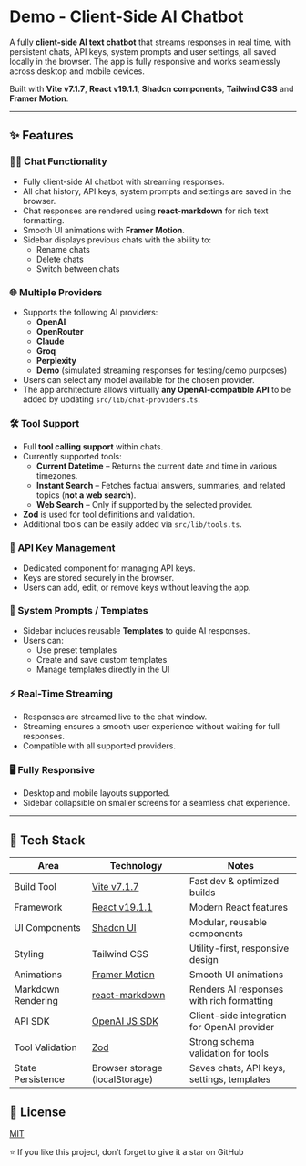 # Demo - Client-Side AI Chatbot

A fully **client-side AI text chatbot** that streams responses in real time, with persistent chats, API keys, system prompts and user settings, all saved locally in the browser. The app is fully responsive and works seamlessly across desktop and mobile devices.

Built with **Vite v7.1.7**, **React v19.1.1**, **Shadcn components**, **Tailwind CSS** and **Framer Motion**.

---

## ✨ Features

### 🧑‍💻 Chat Functionality

- Fully client-side AI chatbot with streaming responses.
- All chat history, API keys, system prompts and settings are saved in the browser.
- Chat responses are rendered using **react-markdown** for rich text formatting.
- Smooth UI animations with **Framer Motion**.
- Sidebar displays previous chats with the ability to:
  - Rename chats
  - Delete chats
  - Switch between chats

### 🌐 Multiple Providers

- Supports the following AI providers:
  - **OpenAI**
  - **OpenRouter**
  - **Claude**
  - **Groq**
  - **Perplexity**
  - **Demo** (simulated streaming responses for testing/demo purposes)
- Users can select any model available for the chosen provider.
- The app architecture allows virtually **any OpenAI-compatible API** to be added by updating `src/lib/chat-providers.ts`.

### 🛠 Tool Support

- Full **tool calling support** within chats.
- Currently supported tools:
  - **Current Datetime** – Returns the current date and time in various timezones.
  - **Instant Search** – Fetches factual answers, summaries, and related topics (**not a web search**).
  - **Web Search** – Only if supported by the selected provider.
- **Zod** is used for tool definitions and validation.
- Additional tools can be easily added via `src/lib/tools.ts`.

### 🔑 API Key Management

- Dedicated component for managing API keys.
- Keys are stored securely in the browser.
- Users can add, edit, or remove keys without leaving the app.

### 📄 System Prompts / Templates

- Sidebar includes reusable **Templates** to guide AI responses.
- Users can:
  - Use preset templates
  - Create and save custom templates
  - Manage templates directly in the UI

### ⚡ Real-Time Streaming

- Responses are streamed live to the chat window.
- Streaming ensures a smooth user experience without waiting for full responses.
- Compatible with all supported providers.

### 🖥️ Fully Responsive

- Desktop and mobile layouts supported.
- Sidebar collapsible on smaller screens for a seamless chat experience.

---

## 🧰 Tech Stack

| Area               | Technology                                                   | Notes                                       |
| ------------------ | ------------------------------------------------------------ | ------------------------------------------- |
| Build Tool         | [Vite v7.1.7](https://vitejs.dev/)                           | Fast dev & optimized builds                 |
| Framework          | [React v19.1.1](https://react.dev/)                          | Modern React features                       |
| UI Components      | [Shadcn UI](https://ui.shadcn.com/)                          | Modular, reusable components                |
| Styling            | Tailwind CSS                                                 | Utility-first, responsive design            |
| Animations         | [Framer Motion](https://www.framer.com/motion/)              | Smooth UI animations                        |
| Markdown Rendering | [react-markdown](https://github.com/remarkjs/react-markdown) | Renders AI responses with rich formatting   |
| API SDK            | [OpenAI JS SDK](https://www.npmjs.com/package/openai)        | Client-side integration for OpenAI provider |
| Tool Validation    | [Zod](https://github.com/colinhacks/zod)                     | Strong schema validation for tools          |
| State Persistence  | Browser storage (localStorage)                               | Saves chats, API keys, settings, templates  |

## 📄 License

[MIT](https://github.com/xristosn/demo-react-ai-chat/blob/main/LICENSE)

⭐ If you like this project, don’t forget to give it a star on GitHub
